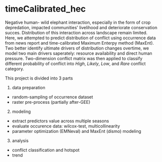 # timeCalibrated_hec
Negative human- wild elephant interaction, especially in the form of crop depredation, impacted communities' livelihood and deteriorate conservation succes. Distribution of this interaction across landscape remain limited. Here, we attempted to predict distribution of conflict using occurrence data from news report and time-calibrated Maximum Enterpy method (MaxEnt). Two better identify ultimate drivers of distribution changes overtime, we model two main drivers saperately: resource availability and direct human pressure. Two-dimension conflict matrix was then applied to classify different probability of conflict into *High*, *Likely*, *Low*, and *Rare* conflict category.  

This project is divided into 3 parts
1. data preparation
  + random-sampling of occurrence dataset
  + raster pre-process (partially after-GEE)
2. modeling
  + extract predictors value across multiple seasons
  + evaluate occurence data: wilcox-test, multicollinearity
  + parameter optimization (EMNeval) and MaxEnt (dismo) modeling
3. analysis
  + conflict classification and hotspot
  + trend

